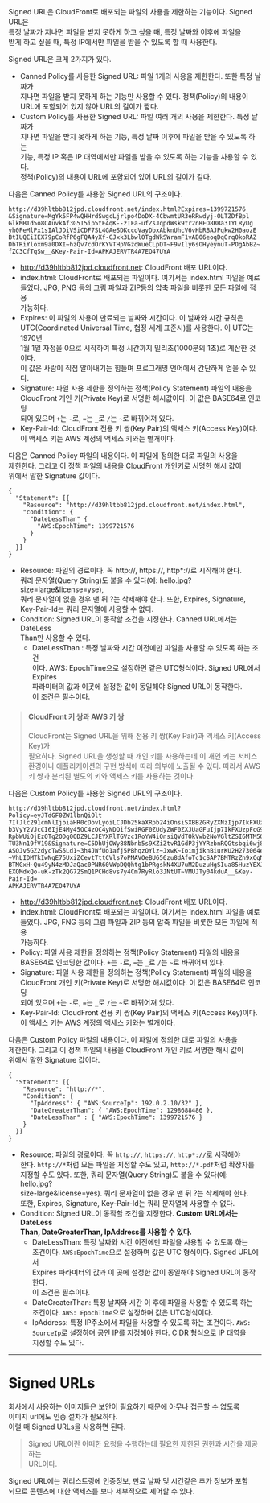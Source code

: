 Signed URL은 CloudFront로 배포되는 파일의 사용을 제한하는 기능이다. Signed URL은  
특정 날짜가 지나면 파일을 받지 못하게 하고 싶을 때, 특정 날짜와 이후에 파일을   
받게 하고 싶을 때, 특정 IP에서만 파일을 받을 수 있도록 할 때 사용한다.   
  
Signed URL은 크게 2가지가 있다.  
- Canned Policy를 사용한 Signed URL: 파일 1개의 사용을 제한한다. 또한 특정 날짜가   
지나면 파일을 받지 못하게 하는 기능만 사용할 수 있다. 정책(Policy)의 내용이  
URL에 포함되어 있지 않아 URL의 길이가 짧다. 
- Custom Policy를 사용한 Signed URL: 파일 여러 개의 사용을 제한한다. 특정 날짜가   
지나면 파일을 받지 못하게 하는 기능, 특정 날짜 이후에 파일을 받을 수 있도록 하는   
기능, 특정 IP 혹은 IP 대역에서만 파일을 받을 수 있도록 하는 기능을 사용할 수 있다.   
정책(Policy)의 내용이 URL에 포함되어 있어 URL의 길이가 길다.   
  
다음은 Canned Policy를 사용한 Signed URL의 구조이다.   
```
http://d39hltbb812jpd.cloudfront.net/index.html?Expires=1399721576
&Signature=MgYk5FP4wQHHrdSwgcLjrlpo4DoDX-4CbwmtUR3eRRwdyj-OLTZDfBpl
GlkMBTd5o8CAuvkAf3G5I5ip5tE4qK--zIFa-ufZsJqpdWsk9tr2nRFO8BBa3IYLRyUg
yh0PeMlPx1sIAlJDiVSiCDF7SL4GAeSDKccoVayDbxAbknUhcV6vHbRBAJPqkw2H0aozE
BtIUQEiIEX79pCoRfP6gFQA4yXf-GJxk3Lbwl0TgdWkSWramF1vAB06eoqDqOrq0koRAZ
DbTRiYloxm9a0DXI~hzQv7cdOrKYVTHpVGzqWueCLpDT~F9vIly6sOHyeynuT-POgAbBZ~
fZC3CfTqSw__&Key-Pair-Id=APKAJERVTR4A7EO47UYA
```
- http://d39hltbb812jpd.cloudfront.net: CloudFront 배포 URL이다. 
- index.html: CloudFront로 배포되는 파일이다. 여기서는 index.html 파일을 예로  
들었다. JPG, PNG 등의 그림 파일과 ZIP등의 압축 파일을 비롯한 모든 파일에 적용  
가능하다.  
- Expires: 이 파일의 사용이 만료되는 날짜와 시간이다. 이 날짜와 시간 규칙은   
UTC(Coordinated Universal Time, 협정 세계 표준시)를 사용한다. 이 UTC는 1970년  
1월 1일 자정을 0으로 시작하여 특정 시간까지 밀리초(1000분의 1초)로 계산한 것이다.   
이 값은 사람이 직접 알아내기는 힘들며 프로그래밍 언어에서 간단하게 얻을 수 있다.   
- Signature: 파일 사용 제한을 정의하는 정책(Policy Statement) 파일의 내용을   
CloudFront 개인 키(Private Key)로 서명한 해시값이다. 이 값은 BASE64로 인코딩   
되어 있으며 `+`는 `-`로, `=`는 `_`로 `/`는 `~`로 바뀌어져 있다.  
- Key-Pair-Id: CloudFront 전용 키 쌍(Key Pair)의 액세스 키(Access Key)이다.   
이 액세스 키는 AWS 계정의 액세스 키와는 별개이다.   

다음은 Canned Policy 파일의 내용이다. 이 파일에 정의한 대로 파일의 사용을   
제한한다. 그리고 이 정책 파일의 내용을 CloudFront 개인키로 서명한 해시 값이   
위에서 말한 Signature 값이다.   
```
{
  "Statement": [{
    "Resource": "http://d39hltbb812jpd.cloudfront.net/index.html",
    "condition": {
      "DateLessThan" {
        "AWS:EpochTime": 1399721576
      }
    }
  }]
}
```
- Resource: 파일의 경로이다. 꼭 http://, https://, http*://로 시작해야 한다.   
쿼리 문자열(Query String)도 붙을 수 있다(예: hello.jpg?size=large&license=yse),  
쿼리 문자열이 없을 경우 맨 뒤 ?는 삭제해야 한다. 또한, Expires, Signature,   
Key-Pair-Id는 쿼리 문자열에 사용할 수 없다.   
- Condition: Signed URL이 동작할 조건을 지정한다. Canned URL에서는 DateLess  
Than만 사용할 수 있다.  
  - DateLessThan : 특정 날짜와 시간 이전에만 파일을 사용할 수 있도록 하는 조건  
  이다. AWS: EpochTime으로 설정하면 같은 UTC형식이다. Signed URL에서 Expires  
  파라미터의 값과 이곳에 설정한 값이 동일해야 Signed URL이 동작한다.   
  이 조건은 필수이다.   
  
> #### CloudFront 키 쌍과 AWS 키 쌍  
> CloudFront는 Signed URL을 위해 전용 키 쌍(Key Pair)과 액세스 키(Access Key)가  
> 필요하다. Signed URL을 생성할 때 개인 키를 사용하는데 이 개인 키는 서비스  
> 환경이나 애플리케이션의 구현 방식에 따라 외부에 노출될 수 있다. 따라서 AWS  
> 키 쌍과 분리된 별도의 키와 액세스 키를 사용하는 것이다.    

다음은 Custom Policy를 사용한 Signed URL의 구조이다.   
```
http://d39hltbb812jpd.cloudfront.net/index.html?Policy=eyJTdGF0ZW1lbnQiOlt
7IlJlc291cmNlIjoiaHR0cDovLyoiLCJDb25kaXRpb24iOnsiSXBBZGRyZXNzIjp7IkFXUzpT
b3VyY2VJcCI6IjE4My45OC4zOC4yNDQifSwiRGF0ZUdyZWF0ZXJUaGFuIjp7IkFXUzpFcG9jaF
RpbWUiOjEzOTg2ODg0ODZ9LCJEYXRlTGVzc1RoYW4iOnsiQVdTOkVwb2NoVGltZSI6MTM5OTcyM
TU3Nn19fV19&Signature=C5DhUjOWy88Nbnb5s9XZiZtvR1GdP3jYYRzbnRQGtsbqi6wj8v2wd
ASOJv5GZ2dycTwS5Ld1~3h4JWfUo1afj5PBhqzQYlz~JxwK~IoimjiknBiurKU2H273064e4bkbr
~VhLIDMTkIwNgE75UxiZCevtTttCVls7oPMAVOeBU656zu8dAfoTc1cSAP7BMTRzZn9xCqN9lIc9
BTMGxH~Qu49yN4zMDJaQac0PNR60VWpDQQhtg1bPRgskN4XU7uM2DuzuHgSIua85HuzYEXJLOLnj
EXQMdxQo-uK-zTk2QG72SmQ1PCHd8vs7y4Cm7RyRlo3JNtUT~VMUJTy04kduA__&Key-Pair-Id=
APKAJERVTR4A7EO47UYA
```
- http://d39hltbb812jpd.cloudfront.net: CloudFront 배포 URL이다.   
- index.html: CloudFront로 배포되는 파일이다. 여기서는 index.html 파일을 예로   
들었다. JPG, FNG 등의 그림 파일과 ZIP 등의 압축 파일을 비롯한 모든 파일에 적용  
가능하다.   
- Policy: 파일 사용 제한을 정의하는 정책(Policy Statement) 파일의 내용을  
BASE64로 인코딩한 값이다. `+`는 `-`로, `=`는 `_`로 `/`는 `~`로 바뀌어져 있다.   
- Signature: 파일 사용 제한을 정의하는 정책(Policy Statement) 파일의 내용을   
CloudFront 개인 키(Private Key)로 서명한 해시값이다. 이 값은 BASE64로 인코딩   
되어 있으며 `+`는 `-`로, `=`는 `_`로 `/`는 `~`로 바뀌어져 있다.   
- Key-Pair-Id: CloudFront 전용 키 쌍(Key Pair)의 액세스 키(Access Key)이다.   
이 액세스 키는 AWS 계정의 액세스 키와는 별개이다.   
  
다음은 Custom Policy 파일의 내용이다. 이 파일에 정의한 대로 파일의 사용을   
제한한다. 그리고 이 정책 파일의 내용을 CloudFront 개인 키로 서명한 해시 값이   
위에서 말한 Signature 값이다.   
```
{
  "Statement": [{
    "Resource": "http://*",
    "Condition": {
      "IpAddress": { "AWS:SourceIp": 192.0.2.10/32" },
      "DateGreaterThan": { "AWS:EpochTime": 1298688486 },
      "DateLessThan" : { "AWS:EpochTime": 1399721576 }
    }
  }]
}
```
- Resource: 파일의 경로이다. 꼭 `http://`, `https://`, `http*://`로 시작해야  
한다. `http://*`처럼 모든 파일을 지정할 수도 있고, `http://*.pdf`처럼 확장자를   
지정할 수도 있다. 또한, 쿼리 문자열(Query String)도 붙을 수 있다(예: hello.jpg?  
size-large&license=yes). 쿼리 문자열이 없을 경우 맨 뒤 ?는 삭제해야 한다.   
또한, Expires, Signature, Key-Pair-Id는 쿼리 문자열에 사용할 수 없다.   
- Condition: Signed URL이 동작할 조건을 지정한다. **Custom URL에서는 DateLess   
Than, DateGreaterThan, IpAddress를 사용할 수 있다.**     
   - DateLessThan: 특정 날짜와 시간 이전에만 파일을 사용할 수 있도록 하는   
   조건이다. `AWS:EpochTime`으로 설정하며 값은 UTC 형식이다. Signed URL에서   
   Expires 파라미터의 값과 이 곳에 설정한 값이 동일해야 Signed URL이 동작한다.  
   이 조건은 필수이다.   
   - DateGreaterThan: 특정 날짜와 시간 이 후에 파일을 사용할 수 있도록 하는   
   조건이다. `AWS: EpochTime`으로 설정하며 값은 UTC형식이다.   
   - IpAddress: 특정 IP주소에서 파일을 사용할 수 있도록 하는 조건이다. `AWS:  
   SourceIp`로 설정하며 공인 IP를 지정해야 한다. CIDR 형식으로 IP 대역을   
   지정할 수도 있다.  
   
---

# Signed URLs
회사에서 사용하는 이미지들은 보안이 필요하기 때문에 아무나 접근할 수 없도록   
이미지 url에도 인증 절차가 필요하다.   
이럴 때 Signed URLs을 사용하면 된다.   

> Signed URL이란 어떠한 요청을 수행하는데 필요한 제한된 권한과 시간을 제공하는  
> URL이다.   

Signed URL에는 쿼리스트링에 인증정보, 만료 날짜 및 시간같은 추가 정보가 포함  
되므로 콘텐츠에 대한 액세스를 보다 세부적으로 제어할 수 있다.   



























